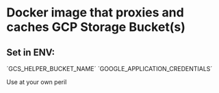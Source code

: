 # Docker image that proxies and caches GCP Storage Bucket(s)

## Set in ENV:
´GCS_HELPER_BUCKET_NAME´
´GOOGLE_APPLICATION_CREDENTIALS´

Use at your own peril

